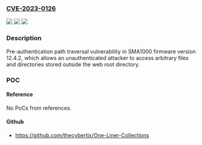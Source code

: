 ### [CVE-2023-0126](https://cve.mitre.org/cgi-bin/cvename.cgi?name=CVE-2023-0126)
![](https://img.shields.io/static/v1?label=Product&message=SonicWall%20SMA1000&color=blue)
![](https://img.shields.io/static/v1?label=Version&message=n%2Fa&color=blue)
![](https://img.shields.io/static/v1?label=Vulnerability&message=CWE-22%3A%20Improper%20Limitation%20of%20a%20Pathname%20to%20a%20Restricted%20Directory%20('Path%20Traversal')&color=brighgreen)

### Description

Pre-authentication path traversal vulnerability in SMA1000 firmware version 12.4.2, which allows an unauthenticated attacker to access arbitrary files and directories stored outside the web root directory.

### POC

#### Reference
No PoCs from references.

#### Github
- https://github.com/thecybertix/One-Liner-Collections

